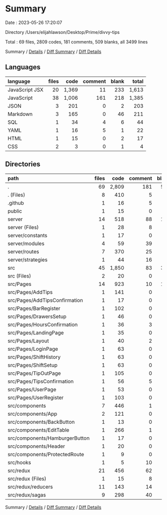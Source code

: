 # Summary

Date : 2023-05-26 17:20:07

Directory /Users/elijahlawson/Desktop/Prime/divvy-tips

Total : 69 files,  2809 codes, 181 comments, 509 blanks, all 3499 lines

Summary / [Details](details.md) / [Diff Summary](diff.md) / [Diff Details](diff-details.md)

## Languages
| language | files | code | comment | blank | total |
| :--- | ---: | ---: | ---: | ---: | ---: |
| JavaScript JSX | 20 | 1,369 | 11 | 233 | 1,613 |
| JavaScript | 38 | 1,006 | 161 | 218 | 1,385 |
| JSON | 3 | 201 | 0 | 2 | 203 |
| Markdown | 3 | 165 | 0 | 46 | 211 |
| SQL | 1 | 34 | 4 | 6 | 44 |
| YAML | 1 | 16 | 5 | 1 | 22 |
| HTML | 1 | 15 | 0 | 2 | 17 |
| CSS | 2 | 3 | 0 | 1 | 4 |

## Directories
| path | files | code | comment | blank | total |
| :--- | ---: | ---: | ---: | ---: | ---: |
| . | 69 | 2,809 | 181 | 509 | 3,499 |
| . (Files) | 8 | 410 | 5 | 56 | 471 |
| .github | 1 | 16 | 5 | 1 | 22 |
| public | 1 | 15 | 0 | 2 | 17 |
| server | 14 | 518 | 88 | 119 | 725 |
| server (Files) | 1 | 28 | 8 | 11 | 47 |
| server/constants | 1 | 17 | 0 | 7 | 24 |
| server/modules | 4 | 59 | 39 | 18 | 116 |
| server/routes | 7 | 370 | 25 | 77 | 472 |
| server/strategies | 1 | 44 | 16 | 6 | 66 |
| src | 45 | 1,850 | 83 | 331 | 2,264 |
| src (Files) | 2 | 20 | 0 | 4 | 24 |
| src/Pages | 14 | 923 | 10 | 170 | 1,103 |
| src/Pages/AddTips | 1 | 141 | 0 | 22 | 163 |
| src/Pages/AddTipsConfirmation | 1 | 17 | 0 | 5 | 22 |
| src/Pages/BarRegister | 1 | 102 | 0 | 9 | 111 |
| src/Pages/DrawersSetup | 1 | 46 | 0 | 12 | 58 |
| src/Pages/HoursConfirmation | 1 | 36 | 3 | 14 | 53 |
| src/Pages/LandingPage | 1 | 35 | 0 | 11 | 46 |
| src/Pages/Layout | 1 | 40 | 2 | 7 | 49 |
| src/Pages/LoginPage | 1 | 63 | 0 | 6 | 69 |
| src/Pages/ShiftHistory | 1 | 63 | 0 | 12 | 75 |
| src/Pages/ShiftSetup | 1 | 63 | 0 | 13 | 76 |
| src/Pages/TipOutPage | 1 | 105 | 0 | 19 | 124 |
| src/Pages/TipsConfirmation | 1 | 56 | 5 | 11 | 72 |
| src/Pages/UserPage | 1 | 53 | 0 | 11 | 64 |
| src/Pages/UserRegister | 1 | 103 | 0 | 18 | 121 |
| src/components | 7 | 446 | 1 | 64 | 511 |
| src/components/App | 2 | 121 | 0 | 11 | 132 |
| src/components/BackButton | 1 | 13 | 0 | 5 | 18 |
| src/components/EditTable | 1 | 266 | 1 | 38 | 305 |
| src/components/HamburgerButton | 1 | 17 | 0 | 5 | 22 |
| src/components/Header | 1 | 20 | 0 | 4 | 24 |
| src/components/ProtectedRoute | 1 | 9 | 0 | 1 | 10 |
| src/hooks | 1 | 5 | 10 | 6 | 21 |
| src/redux | 21 | 456 | 62 | 87 | 605 |
| src/redux (Files) | 1 | 15 | 8 | 6 | 29 |
| src/redux/reducers | 11 | 143 | 14 | 18 | 175 |
| src/redux/sagas | 9 | 298 | 40 | 63 | 401 |

Summary / [Details](details.md) / [Diff Summary](diff.md) / [Diff Details](diff-details.md)